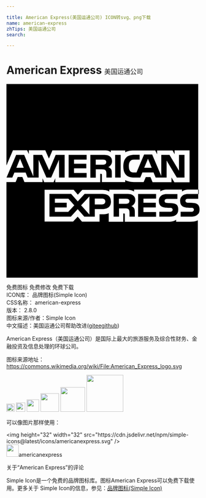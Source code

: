 ```yaml
---

title: American Express(美国运通公司) ICON转svg、png下载
name: american-express
zhTips: 美国运通公司
search: 

---
```


# American Express  <small style="font-size: 60%;font-weight: 100">美国运通公司</small>

<div id="svg" class="svg-wrap">
<svg role="img" viewBox="0 0 24 24" xmlns="http://www.w3.org/2000/svg"><title>American Express icon</title><path d="M16.015 14.378c0-.32-.135-.496-.344-.622-.21-.12-.464-.135-.81-.135h-1.543v2.82h.675v-1.027h.72c.24 0 .39.024.478.125.12.13.104.38.104.55v.35h.66v-.555c-.002-.25-.017-.376-.108-.516-.06-.08-.18-.18-.33-.234l.02-.008c.18-.072.48-.297.48-.747zm-.87.407l-.028-.002c-.09.053-.195.058-.33.058h-.81v-.63h.824c.12 0 .24 0 .33.05.098.048.156.147.15.255 0 .12-.045.215-.134.27zM20.297 15.837H19v.6h1.304c.676 0 1.05-.278 1.05-.884 0-.28-.066-.448-.187-.582-.153-.133-.392-.193-.73-.207l-.376-.015c-.104 0-.18 0-.255-.03-.09-.03-.15-.105-.15-.21 0-.09.017-.166.09-.21.083-.046.177-.066.272-.06h1.23v-.602h-1.35c-.704 0-.958.437-.958.84 0 .9.776.855 1.407.87.104 0 .18.015.225.06.046.03.082.106.082.18 0 .077-.035.15-.08.18-.06.053-.15.07-.277.07zM0 0v10.096L.81 8.22h1.75l.225.464V8.22h2.043l.45 1.02.437-1.013h6.502c.295 0 .56.057.756.236v-.23h1.787v.23c.307-.17.686-.23 1.12-.23h2.606l.24.466v-.466h1.918l.254.465v-.466h1.858v3.948H20.87l-.36-.6v.585h-2.353l-.256-.63h-.583l-.27.614h-1.213c-.48 0-.84-.104-1.08-.24v.24h-2.89v-.884c0-.12-.03-.12-.105-.135h-.105v1.036H6.067v-.48l-.21.48H4.69l-.202-.48v.465H2.235l-.256-.624H1.4l-.256.624H0V24h23.786v-7.108c-.27.135-.613.18-.973.18H21.09v-.255c-.21.165-.57.255-.914.255H14.71v-.9c0-.12-.018-.12-.12-.12h-.075v1.022h-1.8v-1.066c-.298.136-.643.15-.928.136h-.214v.915h-2.18l-.54-.617-.57.6H4.742v-3.93h3.61l.518.602.554-.6h2.412c.28 0 .74.03.942.225v-.24h2.177c.202 0 .644.045.903.225v-.24h3.265v.24c.163-.164.508-.24.803-.24h1.89v.24c.194-.15.464-.24.84-.24h1.176V0H0zM21.156 14.955c.004.005.006.012.01.016.01.01.024.01.032.02l-.042-.035zM23.828 13.082h.065v.555h-.065zM23.865 15.03v-.005c-.03-.025-.046-.048-.075-.07-.15-.153-.39-.215-.764-.225l-.36-.012c-.12 0-.194-.007-.27-.03-.09-.03-.15-.105-.15-.21 0-.09.03-.16.09-.204.076-.045.15-.05.27-.05h1.223v-.588h-1.283c-.69 0-.96.437-.96.84 0 .9.78.855 1.41.87.104 0 .18.015.224.06.046.03.076.106.076.18 0 .07-.034.138-.09.18-.045.056-.136.07-.27.07h-1.288v.605h1.287c.42 0 .734-.118.9-.36h.03c.09-.134.135-.3.135-.523 0-.24-.045-.39-.135-.526zM18.597 14.208v-.583h-2.235V16.458h2.235v-.585h-1.57v-.57h1.533v-.584h-1.532v-.51M13.51 8.787h.685V11.6h-.684zM13.126 9.543l-.007.006c0-.314-.13-.5-.34-.624-.217-.125-.47-.135-.81-.135H10.43v2.82h.674v-1.034h.72c.24 0 .39.03.487.12.122.136.107.378.107.548v.354h.677v-.553c0-.25-.016-.375-.11-.516-.09-.107-.202-.19-.33-.237.172-.07.472-.3.472-.75zm-.855.396h-.015c-.09.054-.195.056-.33.056H11.1v-.623h.825c.12 0 .24.004.33.05.09.04.15.128.15.25s-.047.22-.134.266zM15.92 9.373h.632v-.6h-.644c-.464 0-.804.105-1.02.33-.286.3-.362.69-.362 1.11 0 .512.123.833.36 1.074.232.238.645.31.97.31h.78l.255-.627h1.39l.262.627h1.36v-2.11l1.272 2.11h.95l.002.002V8.786h-.684v1.963l-1.18-1.96h-1.02V11.4L18.11 8.744h-1.004l-.943 2.22h-.3c-.177 0-.362-.03-.468-.134-.125-.15-.186-.36-.186-.662 0-.285.08-.51.194-.63.133-.135.272-.165.516-.165zm1.668-.108l.464 1.118v.002h-.93l.466-1.12zM2.38 10.97l.254.628H4V9.393l.972 2.205h.584l.973-2.202.015 2.202h.69v-2.81H6.118l-.807 1.904-.876-1.905H3.343v2.663L2.205 8.787h-.997L.01 11.597h.72l.26-.626h1.39zm-.688-1.705l.46 1.118-.003.002h-.915l.457-1.12zM11.856 13.62H9.714l-.85.923-.825-.922H5.346v2.82H8l.855-.932.824.93h1.302v-.94h.838c.6 0 1.17-.164 1.17-.945l-.006-.003c0-.78-.598-.93-1.128-.93zM7.67 15.853l-.014-.002H6.02v-.557h1.47v-.574H6.02v-.51H7.7l.733.82-.764.824zm2.642.33l-1.03-1.147 1.03-1.108v2.253zm1.553-1.258h-.885v-.717h.885c.24 0 .42.098.42.344 0 .243-.15.372-.42.372zM9.967 9.373v-.586H7.73V11.6h2.237v-.58H8.4v-.564h1.527V9.88H8.4v-.507"/></svg>
</div>
<detail full-name='american-express'></detail>

<div class="detail-page">
<p>
<span><span class="badge-success badge">免费图标</span> <span class="badge-success badge">免费修改</span>  <span class="badge-success badge">免费下载</span> </span>
<br/>
<span>
ICON库：
<span class="badge-secondary badge">品牌图标(Simple Icon)</span> 
</span>
<br/>
<span>
CSS名称：
<span class="badge-secondary badge">american-express</span> 
</span>

<br/>
<span>
版本：
<span class="badge-secondary badge">2.8.0</span> 
</span>
<br/>
<span>图标来源/作者：<span class="badge-light badge">Simple Icon</span></span> 
<br/>
<span class="zh-detail">中文描述：<span class="badge-primary badge">美国运通公司</span><span class="help-link"><span>帮助改进</span>(<a href="https://gitee.com/liuwave/icon-helper/edit/master/json/brands/american-express.json" target="_blank" rel="noopener noreferrer">gitee</a><a href="https://github.com/liuwave/icon-helper/edit/master/json/brands/american-express.json" target="_blank" rel="noopener noreferrer">github</a></span>)</span><br/>
</p>
</div><div class="description description alert alert-light"><p>American Express（美国运通公司）是国际上最大的旅游服务及综合性财务、金融投资及信息处理的环球公司。</p><p>图标来源地址：<a href="https://commons.wikimedia.org/wiki/File:American_Express_logo.svg" target="_blank" rel="noopener noreferrer">https://commons.wikimedia.org/wiki/File:American_Express_logo.svg</a></p></div>
<div class="alert alert-dark">
<img height="21" width="21" src="https://cdn.jsdelivr.net/npm/simple-icons@latest/icons/americanexpress.svg" />
<img height="24" width="24" src="https://cdn.jsdelivr.net/npm/simple-icons@latest/icons/americanexpress.svg" />
<img height="32" width="32" src="https://cdn.jsdelivr.net/npm/simple-icons@latest/icons/americanexpress.svg" />
<img height="48" width="48" src="https://cdn.jsdelivr.net/npm/simple-icons@latest/icons/americanexpress.svg" />
<img height="64" width="64" src="https://cdn.jsdelivr.net/npm/simple-icons@latest/icons/americanexpress.svg" />
<img height="96" width="96" src="https://cdn.jsdelivr.net/npm/simple-icons@latest/icons/americanexpress.svg" />

</div>
<div>
  <p>可以像图片那样使用：    
  </p>
  <div class="alert alert-primary" style="font-size: 14px">
    &lt;img height="32" width="32" src="https://cdn.jsdelivr.net/npm/simple-icons@latest/icons/americanexpress.svg" /&gt;
    <copy-btn content='<img height="32" width="32" src="https://cdn.jsdelivr.net/npm/simple-icons@latest/icons/americanexpress.svg" />'></copy-btn>
  </div>
  <div class="alert alert-secondary">
    <img height="32" width="32" src="https://cdn.jsdelivr.net/npm/simple-icons@latest/icons/americanexpress.svg" />americanexpress
    <copy-btn content="americanexpress" btn-title="复制图标名称"></copy-btn>
  </div>
</div>

<Vssue title="关于“American Express”的评论" >关于“American Express”的评论</Vssue>


<div><p>Simple Icon是一个免费的品牌图标库。图标American Express可以免费下载使用。更多关于  Simple Icon的信息，参见：<a target="_blank" href="https://iconhelper.cn/brands.html">品牌图标(Simple Icon)</a>
</p></div>
